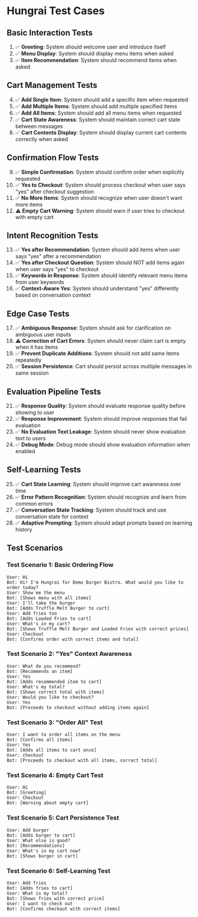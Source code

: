 # Hungrai Test Cases

## Basic Interaction Tests
1. ✅ **Greeting**: System should welcome user and introduce itself
2. ✅ **Menu Display**: System should display menu items when asked
3. ✅ **Item Recommendation**: System should recommend items when asked

## Cart Management Tests
4. ✅ **Add Single Item**: System should add a specific item when requested
5. ✅ **Add Multiple Items**: System should add multiple specified items
6. ✅ **Add All Items**: System should add all menu items when requested
7. ✅ **Cart State Awareness**: System should maintain correct cart state between messages
8. ✅ **Cart Contents Display**: System should display current cart contents correctly when asked

## Confirmation Flow Tests
9. ✅ **Simple Confirmation**: System should confirm order when explicitly requested
10. ✅ **Yes to Checkout**: System should process checkout when user says "yes" after checkout suggestion
11. ✅ **No More Items**: System should recognize when user doesn't want more items
12. ⚠️ **Empty Cart Warning**: System should warn if user tries to checkout with empty cart

## Intent Recognition Tests
13. ✅ **Yes after Recommendation**: System should add items when user says "yes" after a recommendation
14. ✅ **Yes after Checkout Question**: System should NOT add items again when user says "yes" to checkout
15. ✅ **Keywords in Response**: System should identify relevant menu items from user keywords
16. ✅ **Context-Aware Yes**: System should understand "yes" differently based on conversation context

## Edge Case Tests
17. ✅ **Ambiguous Response**: System should ask for clarification on ambiguous user inputs
18. ⚠️ **Correction of Cart Errors**: System should never claim cart is empty when it has items
19. ✅ **Prevent Duplicate Additions**: System should not add same items repeatedly
20. ✅ **Session Persistence**: Cart should persist across multiple messages in same session

## Evaluation Pipeline Tests
21. ✅ **Response Quality**: System should evaluate response quality before showing to user
22. ✅ **Response Improvement**: System should improve responses that fail evaluation
23. ✅ **No Evaluation Text Leakage**: System should never show evaluation text to users
24. ✅ **Debug Mode**: Debug mode should show evaluation information when enabled

## Self-Learning Tests
25. ✅ **Cart State Learning**: System should improve cart awareness over time
26. ✅ **Error Pattern Recognition**: System should recognize and learn from common errors
27. ✅ **Conversation State Tracking**: System should track and use conversation state for context
28. ✅ **Adaptive Prompting**: System should adapt prompts based on learning history

## Test Scenarios

### Test Scenario 1: Basic Ordering Flow
```
User: Hi
Bot: Hi! I'm Hungrai for Demo Burger Bistro. What would you like to order today?
User: Show me the menu
Bot: [Shows menu with all items]
User: I'll take the burger
Bot: [Adds Truffle Melt Burger to cart]
User: Add fries too
Bot: [Adds Loaded Fries to cart]
User: What's in my cart?
Bot: [Shows Truffle Melt Burger and Loaded Fries with correct prices]
User: Checkout
Bot: [Confirms order with correct items and total]
```

### Test Scenario 2: "Yes" Context Awareness
```
User: What do you recommend?
Bot: [Recommends an item]
User: Yes
Bot: [Adds recommended item to cart]
User: What's my total?
Bot: [Shows correct total with items]
User: Would you like to checkout?
User: Yes
Bot: [Proceeds to checkout without adding items again]
```

### Test Scenario 3: "Order All" Test
```
User: I want to order all items on the menu
Bot: [Confirms all items]
User: Yes
Bot: [Adds all items to cart once]
User: checkout
Bot: [Proceeds to checkout with all items, correct total]
```

### Test Scenario 4: Empty Cart Test
```
User: Hi
Bot: [Greeting]
User: Checkout
Bot: [Warning about empty cart]
```

### Test Scenario 5: Cart Persistence Test
```
User: Add burger
Bot: [Adds burger to cart]
User: What else is good?
Bot: [Recommendations]
User: What's in my cart now?
Bot: [Shows burger in cart]
```

### Test Scenario 6: Self-Learning Test
```
User: Add fries
Bot: [Adds fries to cart]
User: What is my total?
Bot: [Shows fries with correct price]
User: I want to check out
Bot: [Confirms checkout with correct items]
```